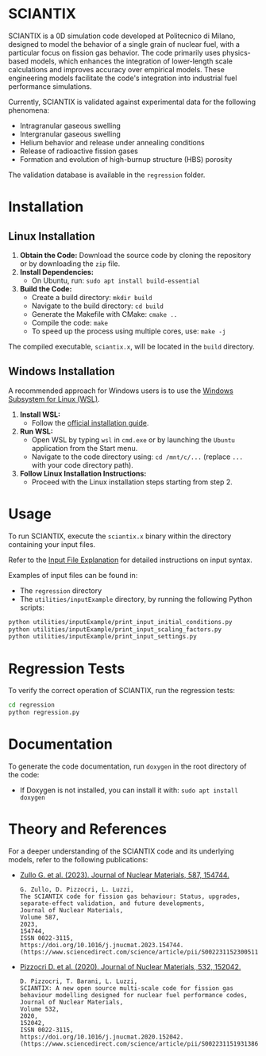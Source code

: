 # SCIANTIX

SCIANTIX is a 0D simulation code developed at Politecnico di Milano, designed to model the behavior of a single grain of nuclear fuel, with a particular focus on fission gas behavior. The code primarily uses physics-based models, which enhances the integration of lower-length scale calculations and improves accuracy over empirical models. These engineering models facilitate the code's integration into industrial fuel performance simulations.

Currently, SCIANTIX is validated against experimental data for the following phenomena:
- Intragranular gaseous swelling
- Intergranular gaseous swelling
- Helium behavior and release under annealing conditions
- Release of radioactive fission gases
- Formation and evolution of high-burnup structure (HBS) porosity

The validation database is available in the `regression` folder.

# Installation

## Linux Installation

1. **Obtain the Code:** Download the source code by cloning the repository or by downloading the `zip` file.
2. **Install Dependencies:**
   - On Ubuntu, run: `sudo apt install build-essential`
3. **Build the Code:**
   - Create a build directory: `mkdir build`
   - Navigate to the build directory: `cd build`
   - Generate the Makefile with CMake: `cmake ..`
   - Compile the code: `make`
   - To speed up the process using multiple cores, use: `make -j`

The compiled executable, `sciantix.x`, will be located in the `build` directory.

## Windows Installation

A recommended approach for Windows users is to use the [Windows Subsystem for Linux (WSL)](https://learn.microsoft.com/en-us/windows/wsl/install).

1. **Install WSL:**
   - Follow the [official installation guide](https://learn.microsoft.com/en-us/windows/wsl/install).
2. **Run WSL:**
   - Open WSL by typing `wsl` in `cmd.exe` or by launching the `Ubuntu` application from the Start menu.
   - Navigate to the code directory using: `cd /mnt/c/...` (replace `...` with your code directory path).
3. **Follow Linux Installation Instructions:**
   - Proceed with the Linux installation steps starting from step 2.

# Usage

To run SCIANTIX, execute the `sciantix.x` binary within the directory containing your input files.

Refer to the [Input File Explanation](utilities/InputExplanation.md) for detailed instructions on input syntax.

Examples of input files can be found in:
- The `regression` directory
- The `utilities/inputExample` directory, by running the following Python scripts:

```sh
python utilities/inputExample/print_input_initial_conditions.py
python utilities/inputExample/print_input_scaling_factors.py
python utilities/inputExample/print_input_settings.py
```

# Regression Tests

To verify the correct operation of SCIANTIX, run the regression tests:

```sh
cd regression
python regression.py
```

# Documentation

To generate the code documentation, run `doxygen` in the root directory of the code:

- If Doxygen is not installed, you can install it with: `sudo apt install doxygen`

# Theory and References

For a deeper understanding of the SCIANTIX code and its underlying models, refer to the following publications:

- [Zullo G. et al. (2023). Journal of Nuclear Materials, 587, 154744.](https://www.sciencedirect.com/science/article/pii/S0022311523005111)

  ```
  G. Zullo, D. Pizzocri, L. Luzzi,
  The SCIANTIX code for fission gas behaviour: Status, upgrades, separate-effect validation, and future developments,
  Journal of Nuclear Materials,
  Volume 587,
  2023,
  154744,
  ISSN 0022-3115,
  https://doi.org/10.1016/j.jnucmat.2023.154744.
  (https://www.sciencedirect.com/science/article/pii/S0022311523005111)
  ```

- [Pizzocri D. et al. (2020). Journal of Nuclear Materials, 532, 152042.](https://www.sciencedirect.com/science/article/pii/S0022311519313868)

  ```
  D. Pizzocri, T. Barani, L. Luzzi,
  SCIANTIX: A new open source multi-scale code for fission gas behaviour modelling designed for nuclear fuel performance codes,
  Journal of Nuclear Materials,
  Volume 532,
  2020,
  152042,
  ISSN 0022-3115,
  https://doi.org/10.1016/j.jnucmat.2020.152042.
  (https://www.sciencedirect.com/science/article/pii/S0022311519313868)
  ```